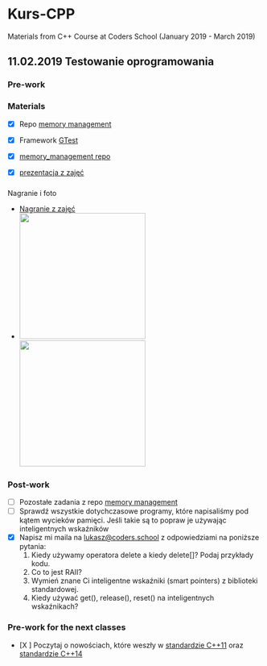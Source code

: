# Kurs-CPP
Materials from C++ Course at Coders School (January 2019 - March 2019)

## 11.02.2019 Testowanie oprogramowania

### Pre-work 

### Materials
- [X] Repo [memory management](https://github.com/LordLukin/memory_management)
- [X] Framework [GTest](https://github.com/google/googletest/blob/master/googletest/docs/primer.md)
- [X] [memory_management repo](https://github.com/LordLukin/memory_management)
- [X] [prezentacja z zajęć](memory_management.pdf)


###
Nagranie i foto
- [Nagranie z zajęć](https://www.youtube.com/watch?v=OJCKdOFSRm0&feature=youtu.be)
- <img src="argv.jpg" width="250px"> <img src="dependency_injection.jpg" width="250px">


### Post-work

- [ ] Pozostałe zadania z repo [memory management](https://github.com/LordLukin/memory_management)
- [ ] Sprawdź wszystkie dotychczasowe programy, które napisaliśmy pod kątem wycieków pamięci. Jeśli takie są to popraw je używając inteligentnych wskaźników
- [X] Napisz mi maila na lukasz@coders.school z odpowiedziami na poniższe pytania:
  1. Kiedy używamy operatora delete a kiedy delete[]? Podaj przykłady kodu.
  1. Co to jest RAII?
  1. Wymień znane Ci inteligentne wskaźniki (smart pointers) z biblioteki standardowej.
  1. Kiedy używać get(), release(), reset() na inteligentnych wskaźnikach?

### Pre-work for the next classes
- [X ] Poczytaj o nowościach, które weszły w [standardzie C++11](https://en.wikipedia.org/wiki/C%2B%2B11) oraz [standardzie C++14](https://en.wikipedia.org/wiki/C%2B%2B14)


